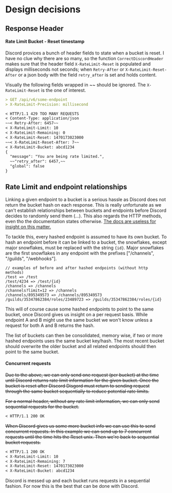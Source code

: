 # Design decisions

## Response Header 

#### Rate Limit Bucket - Reset timestamp
Discord provices a bunch of header fields to state when a bucket is reset. I have no clue why there are so many, so the function `CorrectDiscordHeader` makes sure that the header field `X-RateLimit-Reset` is populated and displays milliseconds not seconds; when `Retry-After` or `X-RateLimit-Reset-After` or a json body with the field `retry_after` is set and holds content.

Visually the following fields wrapped in ~~ should be ignored. The `X-RateLimit-Reset` is the one of interest.
```markdown
> GET /api/v6/some-endpoint
> X-RateLimit-Precision: millisecond

< HTTP/1.1 429 TOO MANY REQUESTS
< Content-Type: application/json
~~< Retry-After: 6457~~
< X-RateLimit-Limit: 10
< X-RateLimit-Remaining: 0
< X-RateLimit-Reset: 1470173023000
~~< X-RateLimit-Reset-After: 7~~
< X-RateLimit-Bucket: abcd1234
{
  "message": "You are being rate limited.",
  ~~"retry_after": 6457,~~
  "global": false
}
```

## Rate Limit and endpoint relationships
Linking a given endpoint to a bucket is a serious hassle as Discord does not return the bucket hash on each response. This is really unfortunate as we can't establish relationships between buckets and endpoints before Discord decides to randomly send them (...). This also regards the HTTP methods, even tho the documentation states otherwise. [The docs are useless for insight on this matter.](https://github.com/discord/discord-api-docs/issues/1135)

To tackle this, every hashed endpoint is assumed to have its own bucket. To hash an endpoint before it can be linked to a bucket, the snowflakes, except major snowflakes, must be replaced with the string `{id}`.  Major snowflakes are the first snowflakes in any endpoint with the prefixes ["/channels", "/guilds", "/webhooks"].

``` 
// examples of before and after hashed endpoints (without http methods)
/test => /test
/test/4234 => /test/{id}
/channels => /channels 
/channels?limit=12 => /channels 
/channels/895349573 => /channels/895349573
/guilds/35347862384/roles/23489723 => /guilds/35347862384/roles/{id}
```

This will of course cause some hashed endpoints to point to the same bucket, once Discord gives us insight on a per request basis. While endpoint A and B might use the same bucket we won't know unless a request for both A and B returns the hash. 

The list of buckets can then be consolidated, memory wise, if two or more hashed endpoints uses the same bucket key/hash. The most recent bucket should overwrite the older bucket and all related endpoints should then point to the same bucket.

#### Concurrent requests
~~Due to the above, we can only send one request (per bucket) at the time until Discord returns rate limit information for the given bucket. Once the bucket is reset after Discord Disgord must return to sending request through the same bucket sequentially to reduce potential rate limits.~~

~~For a normal header, without any rate limit information, we can only send sequential requests for the bucket.~~
```markdown
< HTTP/1.1 200 OK
```

~~When Discord gives us some more bucket info we can use this to send concurrent requests. In this example we can send up to 7 concurrent requests until the time hits the Reset unix. Then we're back to sequential bucket requests.~~
```markdown
< HTTP/1.1 200 OK
< X-RateLimit-Limit: 10
< X-RateLimit-Remaining: 7
< X-RateLimit-Reset: 1470173023000
< X-RateLimit-Bucket: abcd1234
```

Discord is messed up and each bucket runs requests in a sequential fashion. For now this is the best that can be done with Discord.
